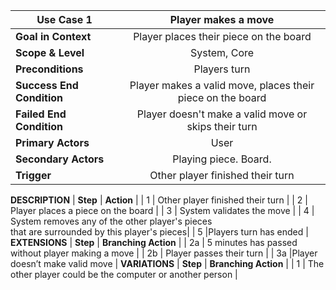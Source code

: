 | Use Case 1              | Player makes a move                                        |
| ------------------------|:----------------------------------------------------------:|
| **Goal in Context**         | Player places their piece on the board                     |
| **Scope & Level**           | System, Core                                               |
| **Preconditions**           | Players turn                                               |
| **Success End Condition**   | Player makes a valid move, places their piece on the board |
| **Failed End Condition**    | Player doesn't make a valid move or skips their turn       |
| **Primary Actors**          | User                                                       |
| **Secondary Actors**        | Playing piece. Board.                                      |
| **Trigger**                 | Other player finished their turn                           |
**DESCRIPTION**
| **Step** | **Action**                                               |
| 1        | Other player finished their turn                         |
| 2        | Player places a piece on the board                       |
| 3        | System validates the move                                |
| 4        | System removes any of the other player's pieces<br>that are surrounded by this player's pieces|
| 5        |Players turn has ended                                    |
**EXTENSIONS**
| **Step** | **Branching Action**                                     |
| 2a       | 5 minutes has passed without player making a move        |
| 2b       | Player passes their turn                                 |
| 3a       |Player doesn’t make valid move                            |
**VARIATIONS**
| **Step** | **Branching Action**                                     |
|  1       | The other player could be the computer or another person |

